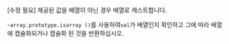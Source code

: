 [수정 필요]
제공된 값을 배열이 아닌 경우 배열로 캐스트합니다.

-`array.prototype.isarray ()`를 사용하여`val`가 배열인지 확인하고 그에 따라 배열에 캡슐화되거나 캡슐화 된 것을 반환하십시오.